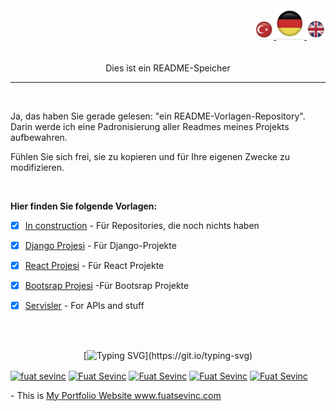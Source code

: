 <div align="right" >
  <a href="./README.md">
    <img src="./images/tr.png" alt="Türkce" width="30px" ></img>
  </a>
  <a href="./README.de.md">
    <img src="./images/de.png" alt="Deutsch" width="45px" ></img>
  </a>
  <a href="./README.en.md">
    <img src="./images/en.png" alt="English" width="30px" ></img>
  </a>
</div>
<br/>

<div align="center">
 
  <br/>
  <span>Dies ist ein README-Speicher</span>
</div>

--- 

<br/>

Ja, das haben Sie gerade gelesen: "ein README-Vorlagen-Repository".
Darin werde ich eine Padronisierung aller Readmes meines Projekts aufbewahren.

Fühlen Sie sich frei, sie zu kopieren und für Ihre eigenen Zwecke zu modifizieren.

<br/>

**Hier finden Sie folgende Vorlagen:**

- [x] [In construction](./Construction/README.Construction.md) - Für Repositories, die noch nichts haben <br/>

- [x] [Django Projesi](./Django/README.Django.md) - Für Django-Projekte <br/>

- [x] [React Projesi](./React/README.React.md) - Für React Projekte <br/>

- [x] [Bootsrap Projesi](./Bootsrap/README.Bootsrap.md) -Für  Bootsrap Projekte <br/>

- [x] [Servisler](./Api/README.Api.md) - For APIs and stuff<br/>

<br/>



<br/>
<div align='center'>
  
[![Typing SVG](https://readme-typing-svg.herokuapp.com?font=Timmana&size=30&duration=6000&color=F74747&center=true&vCenter=true&lines=%F0%9F%94%97+Connect+with+me...)](https://git.io/typing-svg)
<p align="left">
  <a href="https://www.linkedin.com/in/fuat-sevin%C3%A7-6a7969217/" target="blank"><img align="center" src="https://raw.githubusercontent.com/rahuldkjain/github-profile-readme-generator/master/src/images/icons/Social/linked-in-alt.svg" alt="fuat sevinc" height="30" width="40" /></a>
<a href="https://codepen.io/fuatsevinc" target="blank"><img align="center" src="https://cdn.jsdelivr.net/npm/simple-icons@3.0.1/icons/codepen.svg" alt="Fuat Sevinc" height="30" width="40" /></a>  
  <a href="https://app.netlify.com/teams/fuatsevinc/overview" target="blank"><img align="center" src="https://cdn.jsdelivr.net/npm/simple-icons@3.0.1/icons/netlify.svg" alt="Fuat Sevinc" height="30" width="40" /></a>
<a href="https://twitter.com/FuatSevinc_" target="blank"><img align="center" src="https://cdn.jsdelivr.net/npm/simple-icons@3.0.1/icons/twitter.svg" alt="Fuat Sevinc" height="30" width="40" /></a>
<a href="https://www.instagram.com/fuatsevinc66/" target="blank"><img align="center" src="https://cdn.jsdelivr.net/npm/simple-icons@3.0.1/icons/instagram.svg" alt="Fuat Sevinc" height="30" width="40" /></a>
</p>
<p align="left">
- This is <a href="http://www.fuatsevinc.com" target="_blank">My Portfolio Website www.fuatsevinc.com</a>
</p>

</div>
